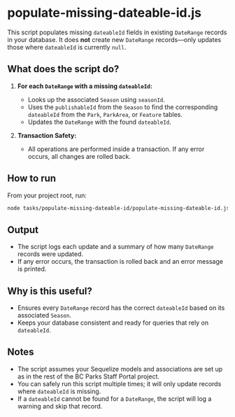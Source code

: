 # populate-missing-dateable-id.js

This script populates missing `dateableId` fields in existing `DateRange` records in your database.
It does **not** create new `DateRange` records—only updates those where `dateableId` is currently `null`.

## What does the script do?

1. **For each `DateRange` with a missing `dateableId`:**

   - Looks up the associated `Season` using `seasonId`.
   - Uses the `publishableId` from the `Season` to find the corresponding `dateableId` from the `Park`, `ParkArea`, or `Feature` tables.
   - Updates the `DateRange` with the found `dateableId`.

2. **Transaction Safety:**
   - All operations are performed inside a transaction. If any error occurs, all changes are rolled back.

## How to run

From your project root, run:

```sh
node tasks/populate-missing-dateable-id/populate-missing-dateable-id.js
```

## Output

- The script logs each update and a summary of how many `DateRange` records were updated.
- If any error occurs, the transaction is rolled back and an error message is printed.

## Why is this useful?

- Ensures every `DateRange` record has the correct `dateableId` based on its associated `Season`.
- Keeps your database consistent and ready for queries that rely on `dateableId`.

## Notes

- The script assumes your Sequelize models and associations are set up as in the rest of the BC Parks Staff Portal project.
- You can safely run this script multiple times; it will only update records where `dateableId` is missing.
- If a `dateableId` cannot be found for a `DateRange`, the script will log a warning and skip that record.
